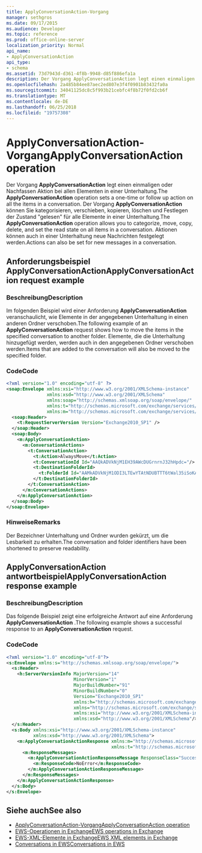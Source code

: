 ```yaml
---
title: ApplyConversationAction-Vorgang
manager: sethgros
ms.date: 09/17/2015
ms.audience: Developer
ms.topic: reference
ms.prod: office-online-server
localization_priority: Normal
api_name:
- ApplyConversationAction
api_type:
- schema
ms.assetid: 73d7943d-d361-4f8b-9948-d85f886efa1a
description: Der Vorgang ApplyConversationAction legt einen einmaligen oder Nachfassen Aktion bei allen Elementen in einer Unterhaltung. Der Vorgang ApplyConversationAction können Sie kategorisieren, verschieben, kopieren, löschen und Festlegen der Zustand "gelesen" für alle Elemente in einer Unterhaltung. Aktionen können auch in einer Unterhaltung neue Nachrichten festgelegt werden.
ms.openlocfilehash: 2a485b84ee87aec2ed807e3f4f0901b83432fa0a
ms.sourcegitcommit: 34041125dc8c5f993b21cebfc4f8b72f0fd2cb6f
ms.translationtype: MT
ms.contentlocale: de-DE
ms.lasthandoff: 06/25/2018
ms.locfileid: "19757308"
---
```

# <a name="applyconversationaction-operation"></a><span data-ttu-id="33020-105">ApplyConversationAction-Vorgang</span><span class="sxs-lookup"><span data-stu-id="33020-105">ApplyConversationAction operation</span></span>

<span data-ttu-id="33020-106">Der Vorgang **ApplyConversationAction** legt einen einmaligen oder Nachfassen Aktion bei allen Elementen in einer Unterhaltung.</span><span class="sxs-lookup"><span data-stu-id="33020-106">The **ApplyConversationAction** operation sets a one-time or follow up action on all the items in a conversation.</span></span> <span data-ttu-id="33020-107">Der Vorgang **ApplyConversationAction** können Sie kategorisieren, verschieben, kopieren, löschen und Festlegen der Zustand "gelesen" für alle Elemente in einer Unterhaltung.</span><span class="sxs-lookup"><span data-stu-id="33020-107">The **ApplyConversationAction** operation allows you to categorize, move, copy, delete, and set the read state on all items in a conversation.</span></span> <span data-ttu-id="33020-108">Aktionen können auch in einer Unterhaltung neue Nachrichten festgelegt werden.</span><span class="sxs-lookup"><span data-stu-id="33020-108">Actions can also be set for new messages in a conversation.</span></span> 
  
## <a name="applyconversationaction-request-example"></a><span data-ttu-id="33020-109">Anforderungsbeispiel ApplyConversationAction</span><span class="sxs-lookup"><span data-stu-id="33020-109">ApplyConversationAction request example</span></span>

### <a name="description"></a><span data-ttu-id="33020-110">Beschreibung</span><span class="sxs-lookup"><span data-stu-id="33020-110">Description</span></span>

<span data-ttu-id="33020-111">Im folgenden Beispiel wird einer Anforderung **ApplyConversationAction** veranschaulicht, wie Elemente in der angegebenen Unterhaltung in einen anderen Ordner verschoben.</span><span class="sxs-lookup"><span data-stu-id="33020-111">The following example of an **ApplyConversationAction** request shows how to move the items in the specified conversation to another folder.</span></span> <span data-ttu-id="33020-112">Elemente, die die Unterhaltung hinzugefügt werden, werden auch in den angegebenen Ordner verschoben werden.</span><span class="sxs-lookup"><span data-stu-id="33020-112">Items that are added to the conversation will also be moved to the specified folder.</span></span> 
  
### <a name="code"></a><span data-ttu-id="33020-113">Code</span><span class="sxs-lookup"><span data-stu-id="33020-113">Code</span></span>

```XML
<?xml version="1.0" encoding="utf-8" ?>
<soap:Envelope xmlns:xsi="http://www.w3.org/2001/XMLSchema-instance"
               xmlns:xsd="http://www.w3.org/2001/XMLSchema"
               xmlns:soap="http://schemas.xmlsoap.org/soap/envelope/"
               xmlns:t="http://schemas.microsoft.com/exchange/services/2006/types"
               xmlns:m="http://schemas.microsoft.com/exchange/services/2006/messages">
  <soap:Header>
    <t:RequestServerVersion Version="Exchange2010_SP1" />
  </soap:Header>
  <soap:Body>
    <m:ApplyConversationAction>
      <m:ConversationActions>
        <t:ConversationAction>
          <t:Action>AlwaysMove</t:Action>
          <t:ConversationId Id="AAQkADVkNjM1EH39AWcDUGrnrnJ32hHpdc="/>
          <t:DestinationFolderId>
            <t:FolderId Id="AAMkADVkNjM1ODI3LTEwYTAtNDUBTTT6tWal35iSoKAAAABZZWAAA="/>
          </t:DestinationFolderId>
        </t:ConversationAction>
      </m:ConversationActions>
    </m:ApplyConversationAction>
  </soap:Body>
</soap:Envelope>
```

### <a name="remarks"></a><span data-ttu-id="33020-114">Hinweise</span><span class="sxs-lookup"><span data-stu-id="33020-114">Remarks</span></span>

<span data-ttu-id="33020-115">Der Bezeichner Unterhaltung und Ordner wurden gekürzt, um die Lesbarkeit zu erhalten.</span><span class="sxs-lookup"><span data-stu-id="33020-115">The conversation and folder identifiers have been shortened to preserve readability.</span></span>
  
## <a name="applyconversationaction-response-example"></a><span data-ttu-id="33020-116">ApplyConversationAction antwortbeispiel</span><span class="sxs-lookup"><span data-stu-id="33020-116">ApplyConversationAction response example</span></span>

### <a name="description"></a><span data-ttu-id="33020-117">Beschreibung</span><span class="sxs-lookup"><span data-stu-id="33020-117">Description</span></span>

<span data-ttu-id="33020-118">Das folgende Beispiel zeigt eine erfolgreiche Antwort auf eine Anforderung **ApplyConversationAction** .</span><span class="sxs-lookup"><span data-stu-id="33020-118">The following example shows a successful response to an **ApplyConversationAction** request.</span></span> 
  
### <a name="code"></a><span data-ttu-id="33020-119">Code</span><span class="sxs-lookup"><span data-stu-id="33020-119">Code</span></span>

```XML
<?xml version="1.0" encoding="utf-8"?>
<s:Envelope xmlns:s="http://schemas.xmlsoap.org/soap/envelope/">
  <s:Header>
    <h:ServerVersionInfo MajorVersion="14" 
                         MinorVersion="1" 
                         MajorBuildNumber="91" 
                         MinorBuildNumber="0" 
                         Version="Exchange2010_SP1" 
                         xmlns:h="http://schemas.microsoft.com/exchange/services/2006/types" 
                         xmlns="http://schemas.microsoft.com/exchange/services/2006/types" 
                         xmlns:xsi="http://www.w3.org/2001/XMLSchema-instance" 
                         xmlns:xsd="http://www.w3.org/2001/XMLSchema"/>
  </s:Header>
  <s:Body xmlns:xsi="http://www.w3.org/2001/XMLSchema-instance" 
          xmlns:xsd="http://www.w3.org/2001/XMLSchema">
    <m:ApplyConversationActionResponse xmlns:m="http://schemas.microsoft.com/exchange/services/2006/messages" 
                                       xmlns:t="http://schemas.microsoft.com/exchange/services/2006/types">
      <m:ResponseMessages>
        <m:ApplyConversationActionResponseMessage ResponseClass="Success">
          <m:ResponseCode>NoError</m:ResponseCode>
        </m:ApplyConversationActionResponseMessage>
      </m:ResponseMessages>
    </m:ApplyConversationActionResponse>
  </s:Body>
</s:Envelope>
```

## <a name="see-also"></a><span data-ttu-id="33020-120">Siehe auch</span><span class="sxs-lookup"><span data-stu-id="33020-120">See also</span></span>

- [<span data-ttu-id="33020-121">ApplyConversationAction-Vorgang</span><span class="sxs-lookup"><span data-stu-id="33020-121">ApplyConversationAction operation</span></span>](applyconversationaction-operation.md)
- [<span data-ttu-id="33020-122">EWS-Operationen in Exchange</span><span class="sxs-lookup"><span data-stu-id="33020-122">EWS operations in Exchange</span></span>](ews-operations-in-exchange.md)
- [<span data-ttu-id="33020-123">EWS-XML-Elemente in Exchange</span><span class="sxs-lookup"><span data-stu-id="33020-123">EWS XML elements in Exchange</span></span>](ews-xml-elements-in-exchange.md)
- [<span data-ttu-id="33020-124">Conversations in EWS</span><span class="sxs-lookup"><span data-stu-id="33020-124">Conversations in EWS</span></span>](http://msdn.microsoft.com/library/91e64629-db6c-4c94-9dcb-d386232e8467%28Office.15%29.aspx)

